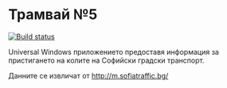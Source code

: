 # Трамвай №5 
[![Build status](https://ci.appveyor.com/api/projects/status/ql0cubddtlsoq0tm?svg=true)](https://ci.appveyor.com/project/betrakiss/tramline-5)

Universal Windows приложението предоставя информация за пристигането на колите на Софийски градски транспорт. 

Данните се извличат от http://m.sofiatraffic.bg/
